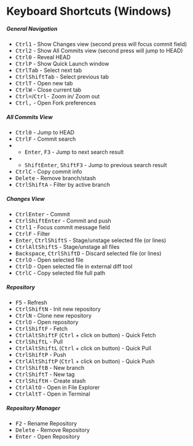 # Keyboard Shortcuts (Windows)

##### General Navigation

* <kbd>Ctrl</kbd><kbd>1</kbd> - Show Changes view (second press will focus commit field)
* <kbd>Ctrl</kbd><kbd>2</kbd> - Show All Commits view (second press will jump to HEAD)
* <kbd>Ctrl</kbd><kbd>0</kbd> - Reveal HEAD
* <kbd>Ctrl</kbd><kbd>P</kbd> - Show Quick Launch window
* <kbd>Ctrl</kbd><kbd>Tab</kbd> - Select next tab
* <kbd>Ctrl</kbd><kbd>Shift</kbd><kbd>Tab</kbd> - Select previous tab
* <kbd>Ctrl</kbd><kbd>T</kbd> - Open new tab
* <kbd>Ctrl</kbd><kbd>W</kbd> - Close current tab
* <kbd>Ctrl</kbd><kbd>=</kbd>/<kbd>Ctrl</kbd><kbd>-</kbd> Zoom in/ Zoom out
* <kbd>Ctrl</kbd><kbd>,</kbd> - Open Fork preferences

##### All Commits View
* <kbd>Ctrl</kbd><kbd>0</kbd> - Jump to HEAD
* <kbd>Ctrl</kbd><kbd>F</kbd> - Commit search
* * <kbd>Enter</kbd>, <kbd>F3</kbd> - Jump to next search result
* * <kbd>Shift</kbd><kbd>Enter</kbd>, <kbd>Shift</kbd><kbd>F3</kbd> - Jump to previous search result
* <kbd>Ctrl</kbd><kbd>C</kbd> - Copy commit info
* <kbd>Delete</kbd> - Remove branch/stash
* <kbd>Ctrl</kbd><kbd>Shift</kbd><kbd>A</kbd> - Filter by active branch

##### Changes View

* <kbd>Ctrl</kbd><kbd>Enter</kbd> - Commit
* <kbd>Ctrl</kbd><kbd>Shift</kbd><kbd>Enter</kbd> - Commit and push
* <kbd>Ctrl</kbd><kbd>1</kbd> - Focus commit message field
* <kbd>Ctrl</kbd><kbd>F</kbd> - Filter
* <kbd>Enter</kbd>, <kbd>Ctrl</kbd><kbd>Shift</kbd><kbd>S</kbd> - Stage/unstage selected file (or lines)
* <kbd>Ctrl</kbd><kbd>Alt</kbd><kbd>Shift</kbd><kbd>S</kbd> - Stage/unstage all files
* <kbd>Backspace</kbd>, <kbd>Ctrl</kbd><kbd>Shift</kbd><kbd>D</kbd> - Discard selected file (or lines)
* <kbd>Ctrl</kbd><kbd>O</kbd> - Open selected file
* <kbd>Ctrl</kbd><kbd>D</kbd> - Open selected file in external diff tool
* <kbd>Ctrl</kbd><kbd>C</kbd> - Copy selected file full path

##### Repository
* <kbd>F5</kbd> - Refresh
* <kbd>Ctrl</kbd><kbd>Shift</kbd><kbd>N</kbd> - Init new repository
* <kbd>Ctrl</kbd><kbd>N</kbd> - Clone new repository
* <kbd>Ctrl</kbd><kbd>O</kbd> - Open repository
* <kbd>Ctrl</kbd><kbd>Shift</kbd><kbd>F</kbd> - Fetch
* <kbd>Ctrl</kbd><kbd>Alt</kbd><kbd>Shift</kbd><kbd>F</kbd> (<kbd>Ctrl</kbd> + click on button) - Quick Fetch 
* <kbd>Ctrl</kbd><kbd>Shift</kbd><kbd>L</kbd> - Pull
* <kbd>Ctrl</kbd><kbd>Alt</kbd><kbd>Shift</kbd><kbd>L</kbd> (<kbd>Ctrl</kbd> + click on button) - Quick Pull
* <kbd>Ctrl</kbd><kbd>Shift</kbd><kbd>P</kbd> - Push
* <kbd>Ctrl</kbd><kbd>Alt</kbd><kbd>Shift</kbd><kbd>P</kbd> (<kbd>Ctrl</kbd> + click on button) - Quick Push
* <kbd>Ctrl</kbd><kbd>Shift</kbd><kbd>B</kbd> - New branch
* <kbd>Ctrl</kbd><kbd>Shift</kbd><kbd>T</kbd> - New tag
* <kbd>Ctrl</kbd><kbd>Shift</kbd><kbd>H</kbd> - Create stash
* <kbd>Ctrl</kbd><kbd>Alt</kbd><kbd>O</kbd> - Open in File Explorer
* <kbd>Ctrl</kbd><kbd>Alt</kbd><kbd>T</kbd> - Open in Terminal

##### Repository Manager
* <kbd>F2</kbd> - Rename Repository
* <kbd>Delete</kbd> - Remove Repository
* <kbd>Enter</kbd> - Open Repository